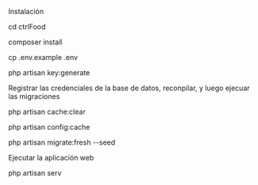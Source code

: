 Instalación

cd ctrlFood

composer install

cp .env.example .env

php artisan key:generate

Registrar las credenciales de la base de datos, reconpilar, y luego ejecuar las migraciones

php artisan cache:clear

php artisan config:cache

php artisan migrate:fresh --seed

Ejecutar la aplicación web

php artisan serv
